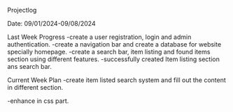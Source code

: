 Projectlog

Date: 09/01/2024-09/08/2024

Last Week Progress
-create a user registration, login and admin authentication.
-create a navigation bar and create a database for website specially homepage.
-create a search bar, item listing and found items section using different features.
-successfully created Item listing section ans search bar.
 

Current Week Plan
-create item listed search system and fill out the content in different section.

-enhance in css part.




